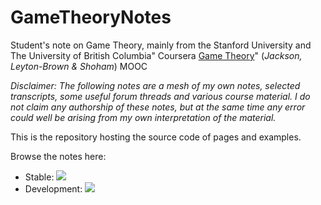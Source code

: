 # GameTheoryNotes

Student's note on Game Theory, mainly from the Stanford University and The University of British Columbia" Coursera [Game Theory](https://www.coursera.org/learn/game-theory-1)" (_Jackson, Leyton-Brown & Shoham_) MOOC 


_Disclaimer: The following notes are a mesh of my own notes, selected transcripts, some useful forum threads and various course material. I do not claim any authorship of these notes, but at the same time any error could well be arising from my own interpretation of the material._

This is the repository hosting the source code of pages and examples.

Browse the notes here:
- Stable: [![](https://img.shields.io/badge/docs-stable-blue.svg)](https://sylvaticus.github.io/GameTheoryNotes/stable)
- Development: [![](https://img.shields.io/badge/docs-dev-blue.svg)](https://sylvaticus.github.io/GameTheoryNotes/dev)

